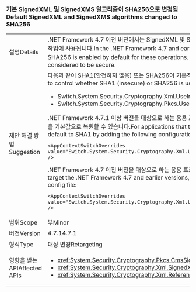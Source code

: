 ### <a name="default-signedxml-and-signedxms-algorithms-changed-to-sha256"></a><span data-ttu-id="0def2-101">기본 SignedXML 및 SignedXMS 알고리즘이 SHA256으로 변경됨</span><span class="sxs-lookup"><span data-stu-id="0def2-101">Default SignedXML and SignedXMS algorithms changed to SHA256</span></span>

|   |   |
|---|---|
|<span data-ttu-id="0def2-102">설명</span><span class="sxs-lookup"><span data-stu-id="0def2-102">Details</span></span>|<span data-ttu-id="0def2-103">.NET Framework 4.7 이전 버전에서는 SignedXML 및 SignedCMS의 기본값이 일부 작업에서 SHA1로 설정되었습니다. .NET Framework 4.7.1부터 SHA256은 기본적으로 이러한 작업에 사용됩니다.</span><span class="sxs-lookup"><span data-stu-id="0def2-103">In the .NET Framework 4.7 and earlier, SignedXML and SignedCMS default to SHA1 for some operations.Starting with the .NET Framework 4.7.1, SHA256 is enabled by default for these operations.</span></span> <span data-ttu-id="0def2-104">SHA1은 더 이상 안전하지 않으므로 이 변경이 필요합니다.</span><span class="sxs-lookup"><span data-stu-id="0def2-104">This change is necessary because SHA1 is no longer considered to be secure.</span></span>|
|<span data-ttu-id="0def2-105">제안 해결 방법</span><span class="sxs-lookup"><span data-stu-id="0def2-105">Suggestion</span></span>|<span data-ttu-id="0def2-106">다음과 같이 SHA1(안전하지 않음) 또는 SHA256이 기본적으로 사용되는지 여부를 제어하는 두 가지 새로운 컨텍스트 스위치 값이 있습니다.</span><span class="sxs-lookup"><span data-stu-id="0def2-106">There are two new context switch values to control whether SHA1 (insecure) or SHA256 is used by default:</span></span><ul><li><span data-ttu-id="0def2-107">Switch.System.Security.Cryptography.Xml.UseInsecureHashAlgorithms</span><span class="sxs-lookup"><span data-stu-id="0def2-107">Switch.System.Security.Cryptography.Xml.UseInsecureHashAlgorithms</span></span></li><li><span data-ttu-id="0def2-108">Switch.System.Security.Cryptography.Pkcs.UseInsecureHashAlgorithms</span><span class="sxs-lookup"><span data-stu-id="0def2-108">Switch.System.Security.Cryptography.Pkcs.UseInsecureHashAlgorithms</span></span></li></ul><span data-ttu-id="0def2-109">.NET Framework 4.7.1 이상 버전을 대상으로 하는 응용 프로그램의 경우 SHA256 사용이 바람직하지 않으면 앱 구성 파일의 [런타임](~/docs/framework/configure-apps/file-schema/runtime/runtime-element.md) 섹션에 다음 구성 스위치를 추가하여 기본값을 SHA1을 기본값으로 복원할 수 있습니다.</span><span class="sxs-lookup"><span data-stu-id="0def2-109">For applications that target the .NET Framework 4.7.1 and later versions, if the use of SHA256 is undesirable, you can restore the default to SHA1 by adding the following configuration switch to the [runtime](~/docs/framework/configure-apps/file-schema/runtime/runtime-element.md) section of your app config file:</span></span><pre><code class="language-xml">&lt;AppContextSwitchOverrides value=&quot;Switch.System.Security.Cryptography.Xml.UseInsecureHashAlgorithms=true;Switch.System.Security.Cryptography.Pkcs.UseInsecureHashAlgorithms=true&quot; /&gt;&#13;&#10;</code></pre><span data-ttu-id="0def2-110">.NET Framework 4.7 이전 버전을 대상으로 하는 응용 프로그램의 경우 앱 구성 파일의 [런타임](~/docs/framework/configure-apps/file-schema/runtime/runtime-element.md) 섹션에 다음 구성 스위치를 추가하여 이 변경을 옵트인할 수 있습니다.</span><span class="sxs-lookup"><span data-stu-id="0def2-110">For applications that target the .NET Framework 4.7 and earlier versions, you can opt into this change by adding the following configuration switch to the [runtime](~/docs/framework/configure-apps/file-schema/runtime/runtime-element.md) section of your app config file:</span></span><pre><code class="language-xml">&lt;AppContextSwitchOverrides value=&quot;Switch.System.Security.Cryptography.Xml.UseInsecureHashAlgorithms=false;Switch.System.Security.Cryptography.Pkcs.UseInsecureHashAlgorithms=false&quot; /&gt;&#13;&#10;</code></pre>|
|<span data-ttu-id="0def2-111">범위</span><span class="sxs-lookup"><span data-stu-id="0def2-111">Scope</span></span>|<span data-ttu-id="0def2-112">부</span><span class="sxs-lookup"><span data-stu-id="0def2-112">Minor</span></span>|
|<span data-ttu-id="0def2-113">버전</span><span class="sxs-lookup"><span data-stu-id="0def2-113">Version</span></span>|<span data-ttu-id="0def2-114">4.7.1</span><span class="sxs-lookup"><span data-stu-id="0def2-114">4.7.1</span></span>|
|<span data-ttu-id="0def2-115">형식</span><span class="sxs-lookup"><span data-stu-id="0def2-115">Type</span></span>|<span data-ttu-id="0def2-116">대상 변경</span><span class="sxs-lookup"><span data-stu-id="0def2-116">Retargeting</span></span>|
|<span data-ttu-id="0def2-117">영향을 받는 API</span><span class="sxs-lookup"><span data-stu-id="0def2-117">Affected APIs</span></span>|<ul><li><xref:System.Security.Cryptography.Pkcs.CmsSigner?displayProperty=nameWithType></li><li><xref:System.Security.Cryptography.Xml.SignedXml?displayProperty=nameWithType></li><li><xref:System.Security.Cryptography.Xml.Reference?displayProperty=nameWithType></li></ul>|

